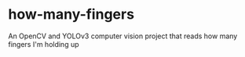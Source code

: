 # how-many-fingers
An OpenCV and YOLOv3 computer vision project that reads how many fingers I'm holding up

